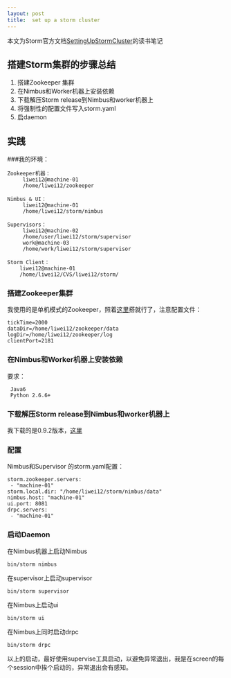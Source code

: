 ```yaml
---
layout: post
title:  set up a storm cluster
---
```


本文为Storm官方文档[SettingUpStormCluster](http://storm.incubator.apache.org/documentation/Setting-up-a-Storm-cluster.html)的读书笔记

## 搭建Storm集群的步骤总结

1. 搭建Zookeeper 集群
2. 在Nimbus和Worker机器上安装依赖
3. 下载解压Storm release到Nimbus和worker机器上
4. 将强制性的配置文件写入storm.yaml
5. 启daemon

## 实践
###我的环境：

    Zookeeper机器：
         liwei12@machine-01
         /home/liwei12/zookeeper    

    Nimbus & UI：
         liwei12@machine-01
         /home/liwei12/storm/nimbus 

    Supervisors：
         liwei12@machine-02
         /home/user/liwei12/storm/supervisor
         work@machine-03
         /home/work/liwei12/storm/supervisor    

    Storm Client：
        liwei12@machine-01
        /home/liwei12/CVS/liwei12/storm/

### 搭建Zookeeper集群

我使用的是单机模式的Zookeeper，照着[这里](http://zookeeper.apache.org/doc/r3.3.3/zookeeperStarted.html#sc_InstallingSingleMode)搭就行了，注意配置文件：

    tickTime=2000
    dataDir=/home/liwei12/zookeeper/data
    logDir=/home/liwei12/zookeeper/log
    clientPort=2181

### 在Nimbus和Worker机器上安装依赖

要求：

     Java6 
     Python 2.6.6+


### 下载解压Storm release到Nimbus和worker机器上

我下载的是0.9.2版本，[这里](http://apache.fayea.com/apache-mirror/incubator/storm/apache-storm-0.9.2-incubating/apache-storm-0.9.2-incubating.tar.gz)

### 配置

Nimbus和Supervisor 的storm.yaml配置：

    storm.zookeeper.servers:
     - "machine-01"
    storm.local.dir: "/home/liwei12/storm/nimbus/data"
    nimbus.host: "machine-01"
    ui.port: 8081
    drpc.servers:
     - "machine-01"
    
### 启动Daemon

在Nimbus机器上启动Nimbus
    
    bin/storm nimbus

在supervisor上启动supervisor

    bin/storm supervisor

在Nimbus上启动ui

    bin/storm ui

在Nimbus上同时启动drpc

    bin/storm drpc

以上的启动，最好使用supervise工具启动，以避免异常退出，我是在screen的每个session中挨个启动的，异常退出会有感知。
